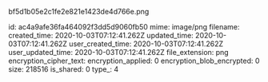 bf5d1b05e2c1fe2e821e1423de4d766e.png

id: ac4a9afe36fa464092f3dd5d9060fb50
mime: image/png
filename: 
created_time: 2020-10-03T07:12:41.262Z
updated_time: 2020-10-03T07:12:41.262Z
user_created_time: 2020-10-03T07:12:41.262Z
user_updated_time: 2020-10-03T07:12:41.262Z
file_extension: png
encryption_cipher_text: 
encryption_applied: 0
encryption_blob_encrypted: 0
size: 218516
is_shared: 0
type_: 4